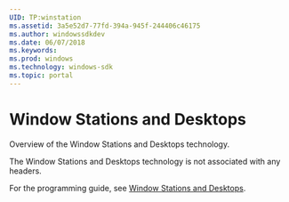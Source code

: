 ```yaml
---
UID: TP:winstation
ms.assetid: 3a5e52d7-77fd-394a-945f-244406c46175
ms.author: windowssdkdev
ms.date: 06/07/2018
ms.keywords: 
ms.prod: windows
ms.technology: windows-sdk
ms.topic: portal
---
```


# Window Stations and Desktops



Overview of the Window Stations and Desktops technology.

The Window Stations and Desktops technology is not associated with any headers.

For the programming guide, see [Window Stations and Desktops](/windows/desktop/winstation).

